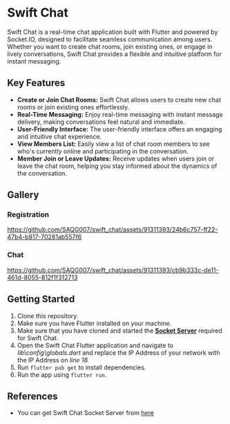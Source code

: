 # Swift Chat

Swift Chat is a real-time chat application built with Flutter and powered by Socket.IO, designed to facilitate seamless communication among users. Whether you want to create chat rooms, join existing ones, or engage in lively conversations, Swift Chat provides a flexible and intuitive platform for instant messaging.

## Key Features
- **Create or Join Chat Rooms:** Swift Chat allows users to create new chat rooms or join existing ones effortlessly.
- **Real-Time Messaging:** Enjoy real-time messaging with instant message delivery, making conversations feel natural and immediate.
- **User-Friendly Interface:** The user-friendly interface offers an engaging and intuitive chat experience.
- **View Members List:** Easily view a list of chat room members to see who's currently online and participating in the conversation.
- **Member Join or Leave Updates:** Receive updates when users join or leave the chat room, helping you stay informed about the dynamics of the conversation.

## Gallery

### Registration
https://github.com/SAQG007/swift_chat/assets/91311393/24b6c757-ff22-47b4-b817-70281ab557f6

### Chat
https://github.com/SAQG007/swift_chat/assets/91311393/cb9b333c-de11-461d-8055-812f1f312713

## Getting Started
1. Clone this repository.
2. Make sure you have Flutter installed on your machine.
3. Make sure that you have cloned and started the [**Socket Server**](https://github.com/SAQG007/swift-chat-socket-server) required for Swift Chat.
4. Open the Swift Chat Flutter application and navigate to *lib\config\globals.dart* and replace the IP Address of your network with the IP Address on *line 18.*
5. Run `flutter pub get` to install dependencies.
6. Run the app using `flutter run`.

## References
- You can get Swift Chat Socket Server from [here](https://github.com/SAQG007/swift-chat-socket-server)
